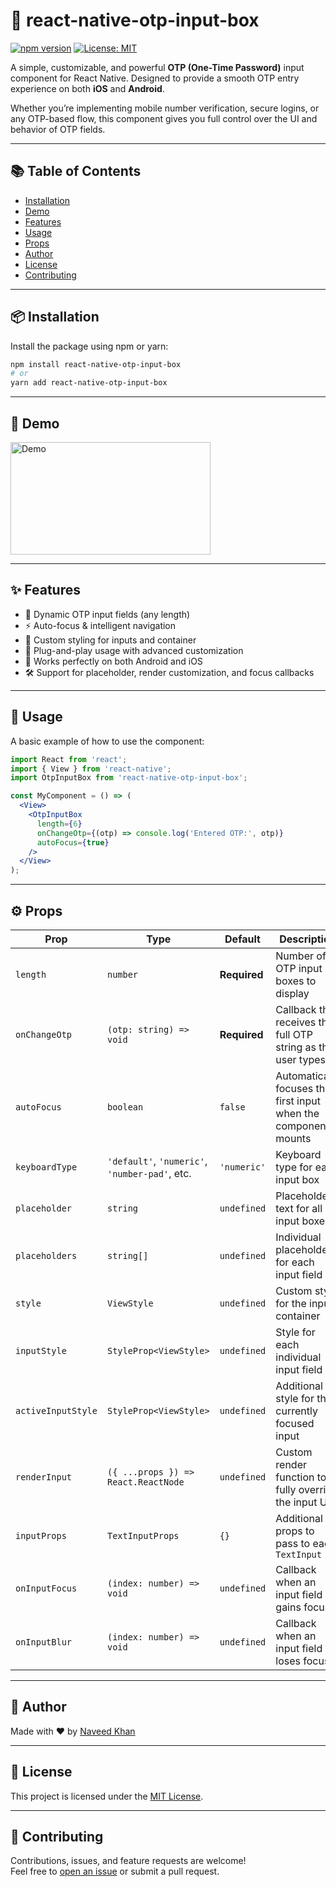 # 🔐 react-native-otp-input-box

[![npm version](https://img.shields.io/npm/v/react-native-otp-input-box.svg)](https://www.npmjs.com/package/react-native-otp-input-box)
[![License: MIT](https://img.shields.io/badge/License-MIT-yellow.svg)](LICENSE)

A simple, customizable, and powerful **OTP (One-Time Password)** input component for React Native. Designed to provide a smooth OTP entry experience on both **iOS** and **Android**.

Whether you’re implementing mobile number verification, secure logins, or any OTP-based flow, this component gives you full control over the UI and behavior of OTP fields.

---

## 📚 Table of Contents

- [Installation](#installation)
- [Demo](#demo)
- [Features](#features)
- [Usage](#usage)
- [Props](#props)
- [Author](#author)
- [License](#license)
- [Contributing](#contributing)

---

## 📦 Installation

Install the package using npm or yarn:

```bash
npm install react-native-otp-input-box
# or
yarn add react-native-otp-input-box
```

---

## 📸 Demo

<img src="./Demo/demo.gif" alt="Demo" width="320" height="180" />

---

## ✨ Features

- 🔢 Dynamic OTP input fields (any length)
- ⚡ Auto-focus & intelligent navigation
- 🎨 Custom styling for inputs and container
- 🧩 Plug-and-play usage with advanced customization
- 📱 Works perfectly on both Android and iOS
- 🛠️ Support for placeholder, render customization, and focus callbacks

---

## 🚀 Usage

A basic example of how to use the component:

```jsx
import React from 'react';
import { View } from 'react-native';
import OtpInputBox from 'react-native-otp-input-box';

const MyComponent = () => (
  <View>
    <OtpInputBox
      length={6}
      onChangeOtp={(otp) => console.log('Entered OTP:', otp)}
      autoFocus={true}
    />
  </View>
);
```

---

## ⚙️ Props

| Prop               | Type                                           | Default      | Description                                                     |
|--------------------|------------------------------------------------|--------------|-----------------------------------------------------------------|
| `length`           | `number`                                       | **Required** | Number of OTP input boxes to display                            |
| `onChangeOtp`      | `(otp: string) => void`                        | **Required** | Callback that receives the full OTP string as the user types    |
| `autoFocus`        | `boolean`                                      | `false`      | Automatically focuses the first input when the component mounts |
| `keyboardType`     | `'default'`, `'numeric'`, `'number-pad'`, etc. | `'numeric'`  | Keyboard type for each input box                                |
| `placeholder`      | `string`                                       | `undefined`  | Placeholder text for all input boxes                            |
| `placeholders`     | `string[]`                                     | `undefined`  | Individual placeholders for each input field                    |
| `style`            | `ViewStyle`                                    | `undefined`  | Custom style for the input container                            |
| `inputStyle`       | `StyleProp<ViewStyle>`                         | `undefined`  | Style for each individual input field                           |
| `activeInputStyle` | `StyleProp<ViewStyle>`                         | `undefined`  | Additional style for the currently focused input                |
| `renderInput`      | `({ ...props }) => React.ReactNode`            | `undefined`  | Custom render function to fully override the input UI           |
| `inputProps`       | `TextInputProps`                               | `{}`         | Additional props to pass to each `TextInput`                    |
| `onInputFocus`     | `(index: number) => void`                      | `undefined`  | Callback when an input field gains focus                        |
| `onInputBlur`      | `(index: number) => void`                      | `undefined`  | Callback when an input field loses focus                        |

---

## 👤 Author

Made with ❤️ by [Naveed Khan](https://github.com/eng-naveed)

---

## 📄 License

This project is licensed under the [MIT License](LICENSE).

---

## 🤝 Contributing

Contributions, issues, and feature requests are welcome!  
Feel free to [open an issue](https://github.com/eng-naveed/react-native-otp-input-box/issues) or submit a pull request.

